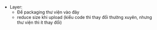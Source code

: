 - Layer:
    - Để packaging thư viện vào đây
    - reduce size khi upload (kiểu code thì thay đổi thường xuyên, nhưng thư viện thì ít thay đổi)